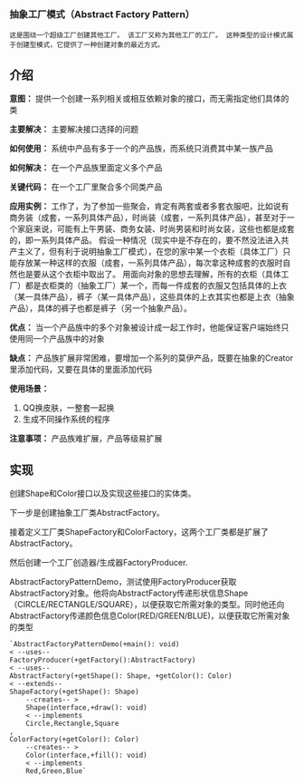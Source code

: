 ### 抽象工厂模式（Abstract Factory Pattern）

`这是围绕一个超级工厂创建其他工厂。
该工厂又称为其他工厂的工厂。
这种类型的设计模式属于创建型模式，它提供了一种创建对象的最近方式。`

## 介绍

**意图：** 提供一个创建一系列相关或相互依赖对象的接口，而无需指定他们具体的类

**主要解决：** 主要解决接口选择的问题

**如何使用：** 系统中产品有多于一个的产品族，而系统只消费其中某一族产品
 
**如何解决：** 在一个产品族里面定义多个产品

**关键代码：** 在一个工厂里聚合多个同类产品

**应用实例：** 
工作了，为了参加一些聚会，肯定有两套或者多套衣服吧，比如说有商务装（成套，一系列具体产品），时尚装（成套，一系列具体产品），甚至对于一个家庭来说，可能有上午男装、商务女装、时尚男装和时尚女装，这些也都是成套的，即一系列具体产品。
假设一种情况（现实中是不存在的，要不然没法进入共产主义了，但有利于说明抽象工厂模式），在您的家中某一个衣柜（具体工厂）只能存放某一种这样的衣服（成套，一系列具体产品），每次拿这种成套的衣服时自然也是要从这个衣柜中取出了。
用面向对象的思想去理解，所有的衣柜（具体工厂）都是衣柜类的（抽象工厂）某一个，而每一件成套的衣服又包括具体的上衣（某一具体产品），裤子（某一具体产品），这些具体的上衣其实也都是上衣（抽象产品），具体的裤子也都是裤子（另一个抽象产品）。

**优点：** 当一个产品族中的多个对象被设计成一起工作时，他能保证客户端始终只使用同一个产品族中的对象

**缺点：** 产品族扩展非常困难，要增加一个系列的莫伊产品，既要在抽象的Creator里添加代码，又要在具体的里面添加代码

**使用场景：**
1. QQ换皮肤，一整套一起换
2. 生成不同操作系统的程序

**注意事项：** 产品族难扩展，产品等级易扩展

## 实现

创建Shape和Color接口以及实现这些接口的实体类。

下一步是创建抽象工厂类AbstractFactory。

接着定义工厂类ShapeFactory和ColorFactory，这两个工厂类都是扩展了AbstractFactory。

然后创建一个工厂创造器/生成器FactoryProducer.

AbstractFactoryPatternDemo，测试使用FactoryProducer获取AbstractFactory对象。他将向AbstractFactory传递形状信息Shape（CIRCLE/RECTANGLE/SQUARE），以便获取它所需对象的类型。同时他还向AbstractFactory传递颜色信息Color(RED/GREEN/BLUE)，以便获取它所需对象的类型

    `AbstractFactoryPatternDemo(+main(): void)
    < --uses--
    FactoryProducer(+getFactory():AbstractFactory)
    < --uses--
    AbstractFactory(+getShape(): Shape, +getColor(): Color)
    < --extends--
    ShapeFactory(+getShape(): Shape)
        --creates-- >
        Shape(interface,+draw(): void)
        < --implements
        Circle,Rectangle,Square
    ,
    ColorFactory(+getColor(): Color)
        --creates-- >
        Color(interface,+fill(): void)
        < --implements
        Red,Green,Blue`
